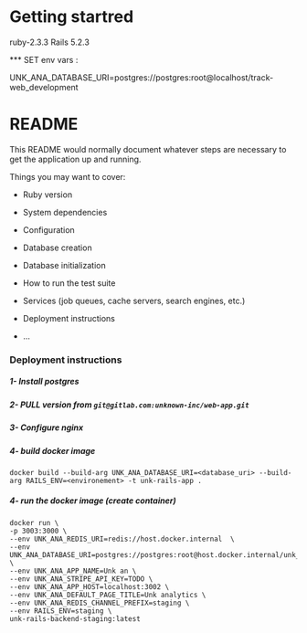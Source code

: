 # Getting startred 

ruby-2.3.3
Rails 5.2.3

*** SET env vars : 

UNK_ANA_DATABASE_URI=postgres://postgres:root@localhost/track-web_development


# README

This README would normally document whatever steps are necessary to get the
application up and running.

Things you may want to cover:

* Ruby version

* System dependencies

* Configuration

* Database creation

* Database initialization

* How to run the test suite

* Services (job queues, cache servers, search engines, etc.)

* Deployment instructions

* ...


### Deployment instructions 

##### 1- Install postgres

##### 2- PULL version from `git@gitlab.com:unknown-inc/web-app.git`

##### 3- Configure nginx 

##### 4- build docker image
`docker build --build-arg UNK_ANA_DATABASE_URI=<database_uri> --build-arg RAILS_ENV=<environement> -t unk-rails-app .`

##### 4- run the docker image (create container)
```
docker run \
-p 3003:3000 \
--env UNK_ANA_REDIS_URI=redis://host.docker.internal  \
--env UNK_ANA_DATABASE_URI=postgres://postgres:root@host.docker.internal/unk_ana_staging \
--env UNK_ANA_APP_NAME=Unk an \
--env UNK_ANA_STRIPE_API_KEY=TODO \
--env UNK_ANA_APP_HOST=localhost:3002 \
--env UNK_ANA_DEFAULT_PAGE_TITLE=Unk analytics \
--env UNK_ANA_REDIS_CHANNEL_PREFIX=staging \
--env RAILS_ENV=staging \
unk-rails-backend-staging:latest 
```

```


